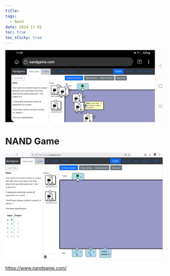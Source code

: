 ```yaml
---
title: 
tags:
  - Nand
date: 2024-11-01
toc: true
toc_sticky: true
---
```


![](../_asset/Screenshot_20241101_110907_Kiwi%20Browser.jpg)
# NAND Game

![](../_asset/2024-11-01nand-20250208162126.jpg)


https://www.nandgame.com/